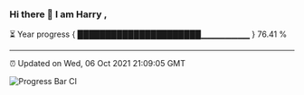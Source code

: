 ### Hi there 👋 I am Harry , 

⏳ Year progress { ██████████████████████▁▁▁▁▁▁▁▁ } 76.41 %

---

⏰ Updated on Wed, 06 Oct 2021 21:09:05 GMT

![Progress Bar CI](https://github.com/duykhang68/duykhang68/workflows/Progress%20Bar%20CI/badge.svg)
